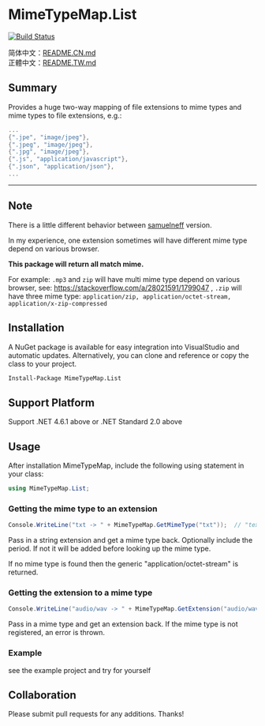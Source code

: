 # MimeTypeMap.List

[![Build Status](https://dev.azure.com/lettucebo/Github.Build/_apis/build/status/MimeTypeMap.List.Build?branchName=master)](https://dev.azure.com/lettucebo/Github.Build/_build/latest?definitionId=21&branchName=master)

简体中文：[README.CN.md](https://github.com/lettucebo/MimeTypeMap.List/blob/master/README.CN.md)
<br/>
正體中文：[README.TW.md](https://github.com/lettucebo/MimeTypeMap.List/blob/master/README.TW.md)

## Summary
Provides a huge two-way mapping of file extensions to mime types and mime types to file extensions, e.g.:

```c#
...
{".jpe", "image/jpeg"},
{".jpeg", "image/jpeg"},
{".jpg", "image/jpeg"},
{".js", "application/javascript"},
{".json", "application/json"},
...
```
---

## Note

There is a little different behavior between [samuelneff](https://github.com/samuelneff/MimeTypeMap) version. 

In my experience, one extension sometimes will have different mime type depend on various browser. 

**This package will return all match mime.**

For example: `.mp3` and `zip` will have multi mime type depend on various browser, see: https://stackoverflow.com/a/28021591/1799047
, `.zip` will have three mime type: `application/zip, application/octet-stream, application/x-zip-compressed`

## Installation

A NuGet package is available for easy integration into VisualStudio and automatic updates. Alternatively, you can clone and reference or copy the class to your project.

```bash
Install-Package MimeTypeMap.List
```

## Support Platform

Support .NET 4.6.1 above or .NET Standard 2.0 above

## Usage

After installation MimeTypeMap, include the following using statement in your class:

```cs
using MimeTypeMap.List;
```

### Getting the mime type to an extension

```cs
Console.WriteLine("txt -> " + MimeTypeMap.GetMimeType("txt"));  // "text/plain"
```

Pass in a string extension and get a mime type back. Optionally include the period. If not it will be added before looking up the mime type.

If no mime type is found then the generic "application/octet-stream" is returned.

### Getting the extension to a mime type

```cs
Console.WriteLine("audio/wav -> " + MimeTypeMap.GetExtension("audio/wav")); // ".wav, .wave"
```

Pass in a mime type and get an extension back. If the mime type is not registered, an error is thrown.

### Example

see the example project and try for yourself


## Collaboration

Please submit pull requests for any additions. Thanks!
